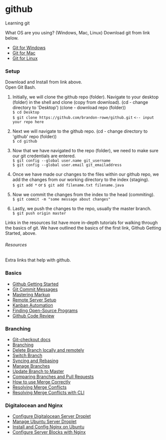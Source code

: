 # github
Learning git

What OS are you using? (Windows, Mac, Linux) Download git from link below.

+ [Git for Windows](https://git-scm.com/download/win)
+ [Git for Mac](https://git-scm.com/download/mac)
+ [Git for Linux](https://git-scm.com/download/linux)

<h3>Setup</h3>
<p>
Download and Install from link above.
<br>
Open Git Bash.
<br>

1. Initially, we will clone the github repo (folder). Navigate to your desktop (folder) in the shell and clone (copy from download). (cd - change directory to 'Desktop') (clone - download repo (folder)) </br>
`$ cd Desktop` </br>
`$ git clone https://github.com/brandon-rowe/github.git` `<-- input your repo here`</br>

2. Next we will navigate to the github repo. (cd - change directory to 'github' repo (folder))</br>
`$ cd github`</br>

3. Now that we have navigated to the repo (folder), we need to make sure our 
git credentials are entered. </br>
`$ git config --global user.name git_username` </br>
`$ git config --global user.email git_emailaddress` </br>

4. Once we have made our changes to the files within our github repo, we add
the changes from our working directory to the index (staging). </br>
`$ git add *` or `$ git add filename.txt filename.java` </br>

5. Now we commit the changes from the index to the head (commiting). </br>
`$ git commit -m "some message about changes"` </br>

6. Lastly, we push the changes to the repo, usually the master branch. </br>
`$ git push origin master` </br>



<p>
Links in the resources list have more in-depth tutorials for walking through the basics of git. We have outlined the basics of the first link, Github Getting Started, above.
</p>

<h6>Resources</h6>

Extra links that help with github.
### Basics
+ [Github Getting Started](https://rogerdudler.github.io/git-guide/)
+ [Git Commit Messages](https://chris.beams.io/posts/git-commit/)
+ [Mastering Markup](https://guides.github.com/features/mastering-markdown/)
+ [Remote Server Setup](https://kbroman.org/github_tutorial/pages/init.html)
+ [Kanban Automation](https://help.github.com/en/articles/configuring-automation-for-project-boards)
+ [Finding Open-Source Programs](https://help.github.com/en/articles/finding-open-source-projects-on-github)
+ [Github Code Review](https://github.com/features/code-review/)

### Branching
+ [Git-checkout docs](https://git-scm.com/docs/git-checkout)
+ [Branching](https://confluence.atlassian.com/bitbucket/branching-a-repository-223217999.html)
+ [Delete Branch locally and remotely](https://stackoverflow.com/questions/2003505/how-do-i-delete-a-git-branch-locally-and-remotely)
+ [Switch Branch](https://backlog.com/git-tutorial/branching/switch-branch/)
+ [Syncing and Rebasing](https://help.github.com/en/desktop/contributing-to-projects/syncing-your-branch)
+ [Manage Branches](https://github.com/Kunena/Kunena-Forum/wiki/Create-a-new-branch-with-git-and-manage-branches)
+ [Update Branch to Master](https://stackoverflow.com/questions/47088506/git-update-branch-to-master)
+ [Comparing Branches and Pull Requests](https://help.github.com/en/github/collaborating-with-issues-and-pull-requests/about-comparing-branches-in-pull-requests)
+ [How to use Merge Correctly](https://dev.to/neshaz/how-to-use-git-merge-the-correctway-25pd)
+ [Resolving Merge Conflicts](https://help.github.com/en/github/collaborating-with-issues-and-pull-requests/resolving-a-merge-conflict-on-github)
+ [Resolving Merge Conflicts with CLI](https://help.github.com/en/github/collaborating-with-issues-and-pull-requests/resolving-a-merge-conflict-using-the-command-line)

### Digitalocean and Nginx
+ [Configure Digitalocean Server Droplet](https://www.digitalocean.com/docs/droplets/how-to/create/)
+ [Manage Ubuntu Server Droplet](https://www.digitalocean.com/community/tutorials/initial-server-setup-with-ubuntu-18-04)
+ [Install and Config Nginx on Ubuntu](https://www.digitalocean.com/community/tutorials/how-to-install-nginx-on-ubuntu-16-04)
+ [Configure Server Blocks with Nginx](https://www.digitalocean.com/community/tutorials/how-to-set-up-nginx-server-blocks-virtual-hosts-on-ubuntu-16-04)






























